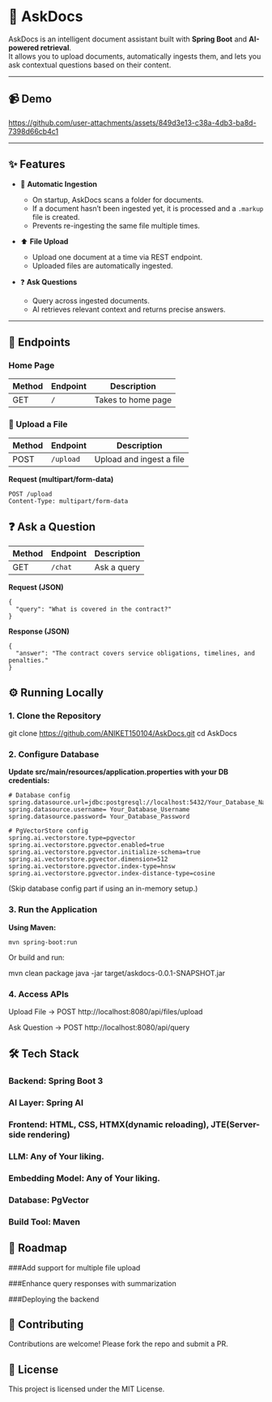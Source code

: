 # 📄 AskDocs

AskDocs is an intelligent document assistant built with **Spring Boot** and **AI-powered retrieval**.  
It allows you to upload documents, automatically ingests them, and lets you ask contextual questions based on their content.  

---

## 📹 Demo

https://github.com/user-attachments/assets/849d3e13-c38a-4db3-ba8d-7398d66cb4c1 


---

## ✨ Features

- 📂 **Automatic Ingestion**  
  - On startup, AskDocs scans a folder for documents.  
  - If a document hasn’t been ingested yet, it is processed and a `.markup` file is created.  
  - Prevents re-ingesting the same file multiple times.  

- ⬆️ **File Upload**  
  - Upload one document at a time via REST endpoint.  
  - Uploaded files are automatically ingested.  

- ❓ **Ask Questions**  
  - Query across ingested documents.  
  - AI retrieves relevant context and returns precise answers.  

---

## 🚀 Endpoints
### Home Page
| Method | Endpoint             | Description              |
|--------|----------------------|--------------------------|
| GET    |   `/`                | Takes to home page       |

### 📂 Upload a File
| Method | Endpoint             | Description              |
|--------|----------------------|--------------------------|
| POST   | `/upload`            | Upload and ingest a file |

**Request (multipart/form-data)**  
```http
POST /upload
Content-Type: multipart/form-data
```

## ❓ Ask a Question
| Method | Endpoint            | Description              |
|--------|---------------------|--------------------------|
| GET   |  `/chat`             | Ask a query             |

**Request (JSON)**
```
{
  "query": "What is covered in the contract?"
}
```


**Response (JSON)**
```
{
  "answer": "The contract covers service obligations, timelines, and penalties."
}
```

## ⚙️ Running Locally
### 1. Clone the Repository
git clone https://github.com/ANIKET150104/AskDocs.git
cd AskDocs

### 2. Configure Database

**Update src/main/resources/application.properties with your DB credentials:**
```
# Database config
spring.datasource.url=jdbc:postgresql://localhost:5432/Your_Database_Name
spring.datasource.username= Your_Database_Username
spring.datasource.password= Your_Database_Password

# PgVectorStore config
spring.ai.vectorstore.type=pgvector
spring.ai.vectorstore.pgvector.enabled=true
spring.ai.vectorstore.pgvector.initialize-schema=true
spring.ai.vectorstore.pgvector.dimension=512
spring.ai.vectorstore.pgvector.index-type=hnsw
spring.ai.vectorstore.pgvector.index-distance-type=cosine
```

(Skip database config part if using an in-memory setup.)

### 3. Run the Application

**Using Maven:**
```
mvn spring-boot:run
```

Or build and run:

mvn clean package
java -jar target/askdocs-0.0.1-SNAPSHOT.jar

### 4. Access APIs

Upload File → POST http://localhost:8080/api/files/upload

Ask Question → POST http://localhost:8080/api/query

## 🛠 Tech Stack

### Backend: Spring Boot 3

### AI Layer: Spring AI

### Frontend: HTML, CSS, HTMX(dynamic reloading), JTE(Server-side rendering)

### LLM: Any of Your liking.

### Embedding Model: Any of Your liking.

### Database: PgVector

### Build Tool: Maven

## 📌 Roadmap

 ###Add support for multiple file upload

 ###Enhance query responses with summarization

 ###Deploying the backend

## 🤝 Contributing

Contributions are welcome! Please fork the repo and submit a PR.

## 📜 License

This project is licensed under the MIT License.
